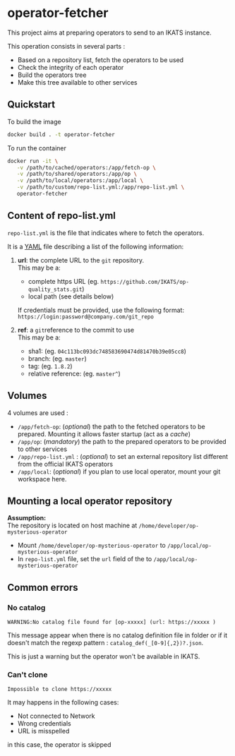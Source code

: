 # operator-fetcher

This project aims at preparing operators to send to an IKATS instance.

This operation consists in several parts :

- Based on a repository list, fetch the operators to be used
- Check the integrity of each operator
- Build the operators tree
- Make this tree available to other services

## Quickstart

To build the image

```bash
docker build . -t operator-fetcher
```

To run the container

```bash
docker run -it \
   -v /path/to/cached/operators:/app/fetch-op \
   -v /path/to/shared/operators:/app/op \
   -v /path/to/local/operators:/app/local \
   -v /path/to/custom/repo-list.yml:/app/repo-list.yml \
   operator-fetcher
```

## Content of repo-list.yml

`repo-list.yml` is the file that indicates where to fetch the operators.

It is a [YAML](http://yaml.org/) file describing a list of the following information:

1. **url**: the complete URL to the `git` repository.  
   This may be a:
   - complete https URL (eg. `https://github.com/IKATS/op-quality_stats.git`)
   - local path (see details below)

   If credentials must be provided, use the following format: `https://login:password@company.com/git_repo`
2. **ref**: a `git`reference to the commit to use  
   This may be a:
   - sha1:  (eg. `04c113bc093dc748583690474d81470b39e05cc8`)
   - branch:  (eg. `master`)
   - tag:  (eg. `1.8.2`)
   - relative reference:  (eg. `master^`)

## Volumes

4 volumes are used :

- `/app/fetch-op`: (*optional*) the path to the fetched operators to be prepared. Mounting it allows faster startup (act as a *cache*)
- `/app/op`: (*mandatory*) the path to the  prepared operators to be provided to other services
- `/app/repo-list.yml` : (*optional*) to set an external repository list different from the official IKATS operators
- `/app/local`: (*optional*) if you plan to use local operator, mount your git workspace here.

## Mounting a local operator repository

**Assumption:**  
The repository is located on host machine at `/home/developer/op-mysterious-operator`

- Mount `/home/developer/op-mysterious-operator` to `/app/local/op-mysterious-operator`
- In `repo-list.yml` file, set the `url` field of the to `/app/local/op-mysterious-operator`

## Common errors

### No catalog

```text
WARNING:No catalog file found for [op-xxxxx] (url: https://xxxxx )
```

This message appear when there is no catalog definition file in folder or if it doesn't match the regexp pattern : `catalog_def(_[0-9]{,2})?.json`.

This is just a warning but the operator won't be available in IKATS. 

### Can't clone

```text
Impossible to clone https://xxxxx
```

It may happens in the following cases:

- Not connected to Network
- Wrong credentials
- URL is misspelled

in this case, the operator is skipped